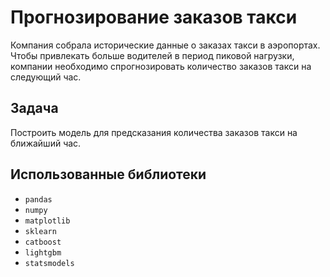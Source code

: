 # Прогнозирование заказов такси
Компания собрала исторические данные о заказах такси в аэропортах. Чтобы привлекать больше водителей в период пиковой нагрузки, компании необходимо спрогнозировать количество заказов такси на следующий час.

## Задача
Построить модель для предсказания количества заказов такси на ближайший час.
## Использованные библиотеки
- `pandas`
- `numpy`
- `matplotlib`
- `sklearn`
- `catboost`
- `lightgbm`
- `statsmodels`

